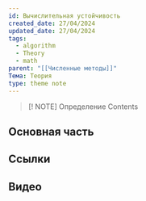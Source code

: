 ```yaml
---
id: Вычислительная устойчивость
created_date: 27/04/2024
updated_date: 27/04/2024
tags:
  - algorithm
  - Theory
  - math
parent: "[[Численные методы]]"
Тема: Теория
type: theme note
---
```


> [! NOTE] Определение
> Contents

## Основная часть




## Ссылки

## Видео

